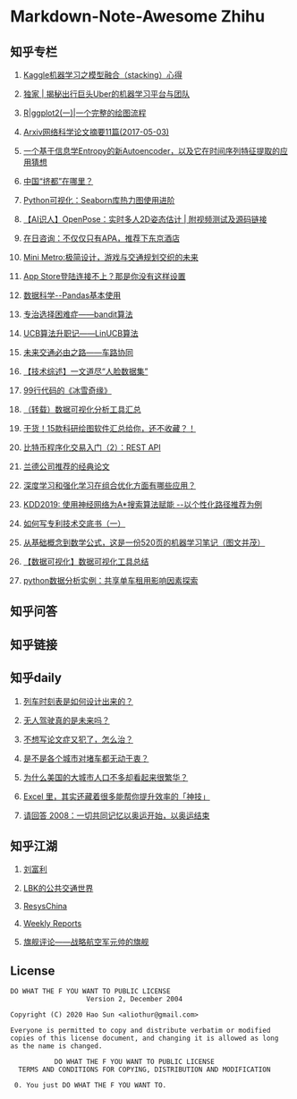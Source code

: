 # Markdown-Note-Awesome Zhihu

## 知乎专栏

1. [Kaggle机器学习之模型融合（stacking）心得](https://zhuanlan.zhihu.com/p/26890738)

2. [独家 | 揭秘出行巨头Uber的机器学习平台与团队](https://zhuanlan.zhihu.com/p/29832220)

3. [R|ggplot2(一)|一个完整的绘图流程](https://zhuanlan.zhihu.com/p/27009299)

4. [Arxiv网络科学论文摘要11篇(2017-05-03)](https://zhuanlan.zhihu.com/p/26684512)

5. [一个基于信息学Entropy的新Autoencoder，以及它在时间序列特征提取的应用猜想](https://zhuanlan.zhihu.com/p/22369836)

6. [中国“挤都”在哪里？](https://zhuanlan.zhihu.com/p/50701097)

7. [Python可视化：Seaborn库热力图使用进阶](https://zhuanlan.zhihu.com/p/28447106)

8. [【AI识人】OpenPose：实时多人2D姿态估计 | 附视频测试及源码链接](https://zhuanlan.zhihu.com/p/37526892)

9. [在日咨询：不仅仅只有APA，推荐下东京酒店](https://zhuanlan.zhihu.com/p/24899275)

10. [Mini Metro:极简设计，游戏与交通规划交织的未来](https://zhuanlan.zhihu.com/p/26078525)

11. [App Store登陆连接不上？那是你没有这样设置](https://zhuanlan.zhihu.com/p/34524855)

12. [数据科学--Pandas基本使用](https://zhuanlan.zhihu.com/p/31064202)

13. [专治选择困难症——bandit算法](https://zhuanlan.zhihu.com/p/21388070?refer=resyschina)

14. [UCB算法升职记——LinUCB算法](https://zhuanlan.zhihu.com/p/21404922)

15. [未来交通必由之路——车路协同](https://zhuanlan.zhihu.com/p/45056425)

16. [【技术综述】一文道尽“人脸数据集”](https://zhuanlan.zhihu.com/p/48347016)

17. [99行代码的《冰雪奇缘》](https://zhuanlan.zhihu.com/p/97700605)

18. [（转载）数据可视化分析工具汇总](https://zhuanlan.zhihu.com/p/25780330)

19. [干货！15款科研绘图软件汇总给你，还不收藏？！](https://zhuanlan.zhihu.com/p/41174745)

20. [比特币程序化交易入门（2）：REST API](https://zhuanlan.zhihu.com/p/22534889)

21. [兰德公司推荐的经典论文](https://zhuanlan.zhihu.com/p/33070283)

22. [深度学习和强化学习在组合优化方面有哪些应用？](https://zhuanlan.zhihu.com/p/64869694)

23. [KDD2019: 使用神经网络为A*搜索算法赋能 --以个性化路径推荐为例](https://zhuanlan.zhihu.com/p/78033209)

24. [如何写专利技术交底书（一）](https://zhuanlan.zhihu.com/p/33694923)

25. [从基础概念到数学公式，这是一份520页的机器学习笔记（图文并茂）](https://zhuanlan.zhihu.com/p/36287950)

26. [【数据可视化】数据可视化工具总结](https://zhuanlan.zhihu.com/p/24089938)

27. [python数据分析实例：共享单车租用影响因素探索](https://zhuanlan.zhihu.com/p/31064519?from_voters_page=true)

## 知乎问答

## 知乎链接

## 知乎daily

1. [列车时刻表是如何设计出来的？](http://daily.zhihu.com/story/9703443)

2. [无人驾驶真的是未来吗？](http://daily.zhihu.com/story/9662795)

3. [不想写论文症又犯了，怎么治？](http://daily.zhihu.com/story/9667305)

4. [是不是各个城市对堵车都无动于衷？](https://daily.zhihu.com/story/9668058)

5. [为什么美国的大城市人口不多却看起来很繁华？](http://daily.zhihu.com/story/9679942)

6. [Excel 里，其实还藏着很多能帮你提升效率的「神技」](http://daily.zhihu.com/story/9690298)

7. [请回答 2008：一切共同记忆以奥运开始，以奥运结束](http://daily.zhihu.com/story/9692528)

## 知乎江湖

1. [刘富利](https://www.zhihu.com/people/Fuli-Liu-80/activities)

2. [LBK的公共交通世界](https://zhuanlan.zhihu.com/lbkbusworld)

3. [ResysChina](https://zhuanlan.zhihu.com/resyschina)

4. [Weekly Reports](https://zhuanlan.zhihu.com/DsWeeklyreports?author=di-long-27)

5. [旗舰评论——战略航空军元帅的旗舰](https://zhuanlan.zhihu.com/necromanov)

## License

```
DO WHAT THE F YOU WANT TO PUBLIC LICENSE
                   Version 2, December 2004
 
Copyright (C) 2020 Hao Sun <aliothur@gmail.com>

Everyone is permitted to copy and distribute verbatim or modified
copies of this license document, and changing it is allowed as long
as the name is changed.
 
           DO WHAT THE F YOU WANT TO PUBLIC LICENSE
  TERMS AND CONDITIONS FOR COPYING, DISTRIBUTION AND MODIFICATION

 0. You just DO WHAT THE F YOU WANT TO.
 ```
